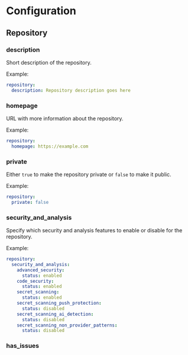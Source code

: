 # Configuration

## Repository

### description

Short description of the repository.

Example:

```yaml
repository:
  description: Repository description goes here
```

### homepage

URL with more information about the repository.

Example:

```yaml
repository:
  homepage: https://example.com
```

### private

Either `true` to make the repository private or `false` to make it public.

Example:

```yaml
repository:
  private: false
```

### security\_and\_analysis

Specify which security and analysis features to enable or disable for the
repository.

Example:
```yaml
repository:
  security_and_analysis:
    advanced_security:
      status: enabled
    code_security:
      status: enabled
    secret_scanning:
      status: enabled
    secret_scanning_push_protection:
      status: disabled
    secret_scanning_ai_detection: 
      status: disabled
    secret_scanning_non_provider_patterns:
      status: disabled
```

### has\_issues
